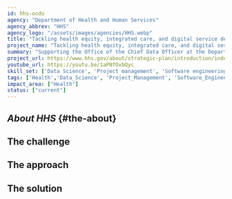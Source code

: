 ```yaml
---
id: hhs-ocdo
agency: "Department of Health and Human Services"
agency_abbrev: "HHS"
agency_logo: "/assets/images/agencies/HHS.webp"
title: "Tackling health equity, integrated care, and digital service delivery with data"
project_name: "Tackling health equity, integrated care, and digital service delivery with data"
summary: "Supporting the Office of the Chief Data Officer at the Department of Health and Human Services in using data science & analytics best practices to address complex issues."
project_url: https://www.hhs.gov/about/strategic-plan/introduction/index.html
youtube_url: https://youtu.be/1aPNfOxbQyc
skill_set: ['Data Science', 'Project management', 'Software engineering']
tags: ['Health','Data_Science', 'Project_Management', 'Software_Engineering']
impact_area: ["Health"]
status: ["current"]
---
```


## *About HHS* {#the-about}

## The challenge

## The approach

## The solution 

